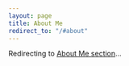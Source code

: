 ```yaml
---
layout: page
title: About Me
redirect_to: "/#about"
---
```


<script>
window.location.href = "/#about";
</script>

<p>Redirecting to <a href="/#about">About Me section</a>...</p> 